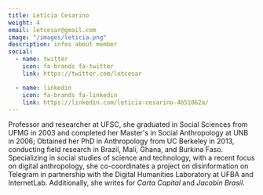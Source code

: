 ```yaml
---
title: Letícia Cesarino
weight: 4
email: letcesar@gmail.com
image: "/images/leticia.png"
description: infos about member
social:
  - name: twitter
    icon: fa-brands fa-twitter
    link: https://twitter.com/letcesar

  - name: linkedin
    icon: fa-brands fa-linkedin
    link: https://linkedin.com/leticia-cesarino-4b51062a/
---
```


Professor and researcher at UFSC, she graduated in Social Sciences from UFMG in 2003 and completed her Master's in Social Anthropology at UNB in 2006; Obtained her PhD in Anthropology from UC Berkeley in 2013, conducting field research in Brazil, Mali, Ghana, and Burkina Faso. Specializing in social studies of science and technology, with a recent focus on digital anthropology, she co-coordinates a project on disinformation on Telegram in partnership with the Digital Humanities Laboratory at UFBA and InternetLab. Additionally, she writes for *Carta Capital* and *Jacobin Brasil*.
